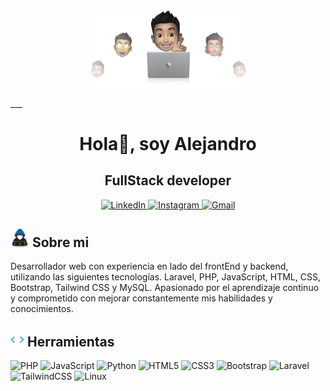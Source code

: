 <p align="center">
  <img src="img-git.png" width="50%" />
</p>
___

<h1 align="center">Hola👋, soy Alejandro</h1>
<h2 align="center">FullStack developer</h2>

<p align="center">
  <a href="https://www.linkedin.com/in/alejandro-luna-72020b208/">
    <img src="https://img.shields.io/badge/linkedin-%230077B5.svg?style=for-the-badge&logo=linkedin&logoColor=white" alt="LinkedIn">
  </a>
  <a href="https://www.instagram.com/alejandro.lna/">
    <img src="https://img.shields.io/badge/Instagram-%23E4405F.svg?style=for-the-badge&logo=Instagram&logoColor=white" alt="Instagram">
  </a>
  <a href="alejandro2002.uar@gmail.com">
    <img src="https://img.shields.io/badge/Gmail-D14836?style=for-the-badge&logo=gmail&logoColor=white" alt="Gmail">
  </a>
</p>


## <img src="about_me.gif" width="30" /> Sobre mi
Desarrollador web  con experiencia en lado del frontEnd y backend, utilizando las siguientes tecnologías. Laravel, PHP, JavaScript, HTML, CSS, Bootstrap, Tailwind CSS y MySQL. Apasionado por el aprendizaje continuo y comprometido con mejorar constantemente mis habilidades y conocimientos.

## <img src="dev.gif" width="22" /> Herramientas

![PHP](https://img.shields.io/badge/php-%23777BB4.svg?style=for-the-badge&logo=php&logoColor=white) ![JavaScript](https://img.shields.io/badge/javascript-%23323330.svg?style=for-the-badge&logo=javascript&logoColor=%23F7DF1E) ![Python](https://img.shields.io/badge/python-3670A0?style=for-the-badge&logo=python&logoColor=ffdd54)
![HTML5](https://img.shields.io/badge/html5-%23E34F26.svg?style=for-the-badge&logo=html5&logoColor=white) ![CSS3](https://img.shields.io/badge/css3-%231572B6.svg?style=for-the-badge&logo=css3&logoColor=white) ![Bootstrap](https://img.shields.io/badge/bootstrap-%238511FA.svg?style=for-the-badge&logo=bootstrap&logoColor=white) 
![Laravel](https://img.shields.io/badge/laravel-%23FF2D20.svg?style=for-the-badge&logo=laravel&logoColor=white)
![TailwindCSS](https://img.shields.io/badge/tailwindcss-%2338B2AC.svg?style=for-the-badge&logo=tailwind-css&logoColor=white) 
![Linux](https://img.shields.io/badge/Linux-FCC624?style=for-the-badge&logo=linux&logoColor=black) 
